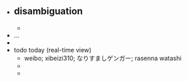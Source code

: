 - disambiguation
    - 
    - 
- ...
- 
- todo today (real-time view)
    - weibo; xibeizi310; なりすましゲンガー; rasenna watashi
    - 
    - 
